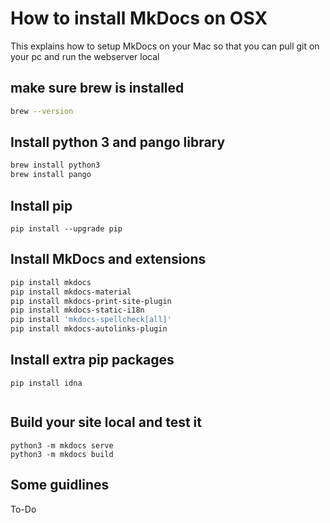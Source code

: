 # How to install MkDocs on OSX

This explains how to setup MkDocs on your Mac so that you can pull git on your pc and run the webserver local

## make sure brew is installed

```zsh
brew --version
```

## Install python 3 and pango library

```zsh
brew install python3
brew install pango
```

## Install pip

```
pip install --upgrade pip
```

## Install MkDocs and extensions

```bash
pip install mkdocs
pip install mkdocs-material
pip install mkdocs-print-site-plugin
pip install mkdocs-static-i18n
pip install 'mkdocs-spellcheck[all]'
pip install mkdocs-autolinks-plugin
```

## Install extra pip packages

```
pip install idna
```

```
```

## Build your site local and test it

```
python3 -m mkdocs serve
python3 -m mkdocs build
```

## Some guidlines

To-Do
